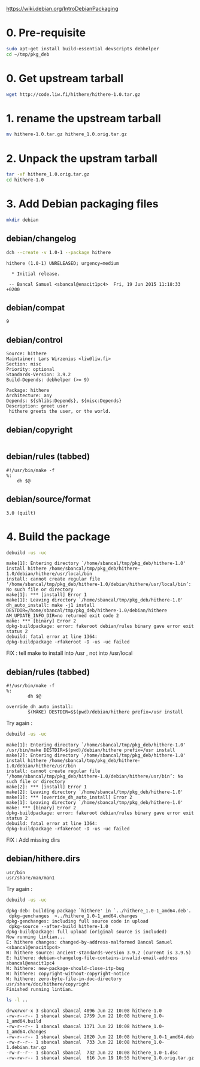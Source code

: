 https://wiki.debian.org/IntroDebianPackaging

# 0. Pre-requisite

```bash
sudo apt-get install build-essential devscripts debhelper
cd ~/tmp/pkg_deb
```

# 0. Get upstream tarball

```bash
wget http://code.liw.fi/hithere/hithere-1.0.tar.gz
```

# 1. rename the upstream tarball

```bash
mv hithere-1.0.tar.gz hithere_1.0.orig.tar.gz
```

# 2. Unpack the upstram tarball

```bash
tar -xf hithere_1.0.orig.tar.gz
cd hithere-1.0
```

# 3. Add Debian packaging files

```bash
mkdir debian
```

## debian/changelog

```bash
dch --create -v 1.0-1 --package hithere
```

```snip
hithere (1.0-1) UNRELEASED; urgency=medium

  * Initial release.

 -- Bancal Samuel <sbancal@enacit1pc4>  Fri, 19 Jun 2015 11:18:33 +0200
```

## debian/compat

```snip
9
```

## debian/control

```snip
Source: hithere
Maintainer: Lars Wirzenius <liw@liw.fi>
Section: misc
Priority: optional
Standards-Version: 3.9.2
Build-Depends: debhelper (>= 9)

Package: hithere
Architecture: any
Depends: ${shlibs:Depends}, ${misc:Depends}
Description: greet user
 hithere greets the user, or the world.
```

## debian/copyright

```snip

```

## debian/rules (tabbed)

```snip
#!/usr/bin/make -f
%:
	dh $@
```

## debian/source/format

```snip
3.0 (quilt)
```

# 4. Build the package

```bash
debuild -us -uc
```

```snip
make[1]: Entering directory `/home/sbancal/tmp/pkg_deb/hithere-1.0'
install hithere /home/sbancal/tmp/pkg_deb/hithere-1.0/debian/hithere/usr/local/bin
install: cannot create regular file ‘/home/sbancal/tmp/pkg_deb/hithere-1.0/debian/hithere/usr/local/bin’: No such file or directory
make[1]: *** [install] Error 1
make[1]: Leaving directory `/home/sbancal/tmp/pkg_deb/hithere-1.0'
dh_auto_install: make -j1 install DESTDIR=/home/sbancal/tmp/pkg_deb/hithere-1.0/debian/hithere AM_UPDATE_INFO_DIR=no returned exit code 2
make: *** [binary] Error 2
dpkg-buildpackage: error: fakeroot debian/rules binary gave error exit status 2
debuild: fatal error at line 1364:
dpkg-buildpackage -rfakeroot -D -us -uc failed
```

FIX : tell make to install into /usr , not into /usr/local

## debian/rules (tabbed)

```snip
#!/usr/bin/make -f
%:
        dh $@

override_dh_auto_install:
        $(MAKE) DESTDIR=$$(pwd)/debian/hithere prefix=/usr install
```

Try again :

```bash
debuild -us -uc
```

```snip
make[1]: Entering directory `/home/sbancal/tmp/pkg_deb/hithere-1.0'
/usr/bin/make DESTDIR=$(pwd)/debian/hithere prefix=/usr install
make[2]: Entering directory `/home/sbancal/tmp/pkg_deb/hithere-1.0'
install hithere /home/sbancal/tmp/pkg_deb/hithere-1.0/debian/hithere/usr/bin
install: cannot create regular file ‘/home/sbancal/tmp/pkg_deb/hithere-1.0/debian/hithere/usr/bin’: No such file or directory
make[2]: *** [install] Error 1
make[2]: Leaving directory `/home/sbancal/tmp/pkg_deb/hithere-1.0'
make[1]: *** [override_dh_auto_install] Error 2
make[1]: Leaving directory `/home/sbancal/tmp/pkg_deb/hithere-1.0'
make: *** [binary] Error 2
dpkg-buildpackage: error: fakeroot debian/rules binary gave error exit status 2
debuild: fatal error at line 1364:
dpkg-buildpackage -rfakeroot -D -us -uc failed
```

FIX : Add missing dirs

## debian/hithere.dirs

```snip
usr/bin
usr/share/man/man1
```

Try again :

```bash
debuild -us -uc
```

```snip
dpkg-deb: building package `hithere' in `../hithere_1.0-1_amd64.deb'.
 dpkg-genchanges  >../hithere_1.0-1_amd64.changes
dpkg-genchanges: including full source code in upload
 dpkg-source --after-build hithere-1.0
dpkg-buildpackage: full upload (original source is included)
Now running lintian...
E: hithere changes: changed-by-address-malformed Bancal Samuel <sbancal@enacit1pc4>
W: hithere source: ancient-standards-version 3.9.2 (current is 3.9.5)
E: hithere: debian-changelog-file-contains-invalid-email-address sbancal@enacit1pc4
W: hithere: new-package-should-close-itp-bug
W: hithere: copyright-without-copyright-notice
W: hithere: zero-byte-file-in-doc-directory usr/share/doc/hithere/copyright
Finished running lintian.
```

```bash
ls -l ..
```

```snip
drwxrwxr-x 3 sbancal sbancal 4096 Jun 22 10:08 hithere-1.0
-rw-r--r-- 1 sbancal sbancal 2759 Jun 22 10:08 hithere_1.0-1_amd64.build
-rw-r--r-- 1 sbancal sbancal 1371 Jun 22 10:08 hithere_1.0-1_amd64.changes
-rw-r--r-- 1 sbancal sbancal 2820 Jun 22 10:08 hithere_1.0-1_amd64.deb
-rw-r--r-- 1 sbancal sbancal  733 Jun 22 10:08 hithere_1.0-1.debian.tar.gz
-rw-r--r-- 1 sbancal sbancal  732 Jun 22 10:08 hithere_1.0-1.dsc
-rw-rw-r-- 1 sbancal sbancal  616 Jun 19 10:55 hithere_1.0.orig.tar.gz
```
